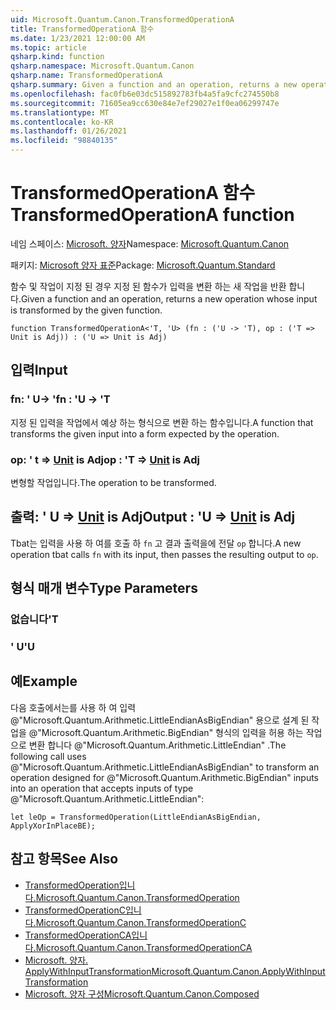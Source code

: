 ```yaml
---
uid: Microsoft.Quantum.Canon.TransformedOperationA
title: TransformedOperationA 함수
ms.date: 1/23/2021 12:00:00 AM
ms.topic: article
qsharp.kind: function
qsharp.namespace: Microsoft.Quantum.Canon
qsharp.name: TransformedOperationA
qsharp.summary: Given a function and an operation, returns a new operation whose input is transformed by the given function.
ms.openlocfilehash: fac0fb6e03dc515892783fb4a5fa9cfc274550b8
ms.sourcegitcommit: 71605ea9cc630e84e7ef29027e1f0ea06299747e
ms.translationtype: MT
ms.contentlocale: ko-KR
ms.lasthandoff: 01/26/2021
ms.locfileid: "98840135"
---
```

# <a name="transformedoperationa-function"></a><span data-ttu-id="6018e-102">TransformedOperationA 함수</span><span class="sxs-lookup"><span data-stu-id="6018e-102">TransformedOperationA function</span></span>

<span data-ttu-id="6018e-103">네임 스페이스: [Microsoft. 양자](xref:Microsoft.Quantum.Canon)</span><span class="sxs-lookup"><span data-stu-id="6018e-103">Namespace: [Microsoft.Quantum.Canon](xref:Microsoft.Quantum.Canon)</span></span>

<span data-ttu-id="6018e-104">패키지: [Microsoft 양자 표준](https://nuget.org/packages/Microsoft.Quantum.Standard)</span><span class="sxs-lookup"><span data-stu-id="6018e-104">Package: [Microsoft.Quantum.Standard](https://nuget.org/packages/Microsoft.Quantum.Standard)</span></span>


<span data-ttu-id="6018e-105">함수 및 작업이 지정 된 경우 지정 된 함수가 입력을 변환 하는 새 작업을 반환 합니다.</span><span class="sxs-lookup"><span data-stu-id="6018e-105">Given a function and an operation, returns a new operation whose input is transformed by the given function.</span></span>

```qsharp
function TransformedOperationA<'T, 'U> (fn : ('U -> 'T), op : ('T => Unit is Adj)) : ('U => Unit is Adj)
```


## <a name="input"></a><span data-ttu-id="6018e-106">입력</span><span class="sxs-lookup"><span data-stu-id="6018e-106">Input</span></span>

### <a name="fn--u---t"></a><span data-ttu-id="6018e-107">fn: ' U-> '</span><span class="sxs-lookup"><span data-stu-id="6018e-107">fn : 'U -> 'T</span></span>

<span data-ttu-id="6018e-108">지정 된 입력을 작업에서 예상 하는 형식으로 변환 하는 함수입니다.</span><span class="sxs-lookup"><span data-stu-id="6018e-108">A function that transforms the given input into a form expected by the operation.</span></span>


### <a name="op--t--unit--is-adj"></a><span data-ttu-id="6018e-109">op: ' t => [Unit](xref:microsoft.quantum.lang-ref.unit)  is Adj</span><span class="sxs-lookup"><span data-stu-id="6018e-109">op : 'T => [Unit](xref:microsoft.quantum.lang-ref.unit)  is Adj</span></span>

<span data-ttu-id="6018e-110">변형할 작업입니다.</span><span class="sxs-lookup"><span data-stu-id="6018e-110">The operation to be transformed.</span></span>



## <a name="output--u--unit--is-adj"></a><span data-ttu-id="6018e-111">출력: ' U => [Unit](xref:microsoft.quantum.lang-ref.unit)  is Adj</span><span class="sxs-lookup"><span data-stu-id="6018e-111">Output : 'U => [Unit](xref:microsoft.quantum.lang-ref.unit)  is Adj</span></span>

<span data-ttu-id="6018e-112">Tbat는 입력을 사용 하 여를 호출 하 `fn` 고 결과 출력을에 전달 `op` 합니다.</span><span class="sxs-lookup"><span data-stu-id="6018e-112">A new operation tbat calls `fn` with its input, then passes the resulting output to `op`.</span></span>

## <a name="type-parameters"></a><span data-ttu-id="6018e-113">형식 매개 변수</span><span class="sxs-lookup"><span data-stu-id="6018e-113">Type Parameters</span></span>

### <a name="t"></a><span data-ttu-id="6018e-114">없습니다</span><span class="sxs-lookup"><span data-stu-id="6018e-114">'T</span></span>


### <a name="u"></a><span data-ttu-id="6018e-115">' U</span><span class="sxs-lookup"><span data-stu-id="6018e-115">'U</span></span>



## <a name="example"></a><span data-ttu-id="6018e-116">예</span><span class="sxs-lookup"><span data-stu-id="6018e-116">Example</span></span>

<span data-ttu-id="6018e-117">다음 호출에서는를 사용 하 여 입력 @"Microsoft.Quantum.Arithmetic.LittleEndianAsBigEndian" 용으로 설계 된 작업을 @"Microsoft.Quantum.Arithmetic.BigEndian" 형식의 입력을 허용 하는 작업으로 변환 합니다 @"Microsoft.Quantum.Arithmetic.LittleEndian" .</span><span class="sxs-lookup"><span data-stu-id="6018e-117">The following call uses @"Microsoft.Quantum.Arithmetic.LittleEndianAsBigEndian" to transform an operation designed for @"Microsoft.Quantum.Arithmetic.BigEndian" inputs into an operation that accepts inputs of type @"Microsoft.Quantum.Arithmetic.LittleEndian":</span></span>

```qsharp
let leOp = TransformedOperation(LittleEndianAsBigEndian, ApplyXorInPlaceBE);
```

## <a name="see-also"></a><span data-ttu-id="6018e-118">참고 항목</span><span class="sxs-lookup"><span data-stu-id="6018e-118">See Also</span></span>

- [<span data-ttu-id="6018e-119">TransformedOperation입니다.</span><span class="sxs-lookup"><span data-stu-id="6018e-119">Microsoft.Quantum.Canon.TransformedOperation</span></span>](xref:Microsoft.Quantum.Canon.TransformedOperation)
- [<span data-ttu-id="6018e-120">TransformedOperationC입니다.</span><span class="sxs-lookup"><span data-stu-id="6018e-120">Microsoft.Quantum.Canon.TransformedOperationC</span></span>](xref:Microsoft.Quantum.Canon.TransformedOperationC)
- [<span data-ttu-id="6018e-121">TransformedOperationCA입니다.</span><span class="sxs-lookup"><span data-stu-id="6018e-121">Microsoft.Quantum.Canon.TransformedOperationCA</span></span>](xref:Microsoft.Quantum.Canon.TransformedOperationCA)
- [<span data-ttu-id="6018e-122">Microsoft. 양자. ApplyWithInputTransformation</span><span class="sxs-lookup"><span data-stu-id="6018e-122">Microsoft.Quantum.Canon.ApplyWithInputTransformation</span></span>](xref:Microsoft.Quantum.Canon.ApplyWithInputTransformation)
- [<span data-ttu-id="6018e-123">Microsoft. 양자 구성</span><span class="sxs-lookup"><span data-stu-id="6018e-123">Microsoft.Quantum.Canon.Composed</span></span>](xref:Microsoft.Quantum.Canon.Composed)